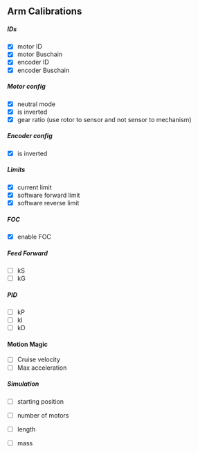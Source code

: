 Arm Calibrations
-----------------------------

##### IDs

- [x] motor ID 
- [x] motor Buschain
- [x] encoder ID 
- [x] encoder Buschain

##### Motor config

- [x] neutral mode
- [X] is inverted
- [X] gear ratio (use rotor to sensor and not sensor to mechanism)

##### Encoder config

- [x] is inverted

##### Limits 

- [X] current limit
- [X] software forward limit
- [X] software reverse limit

##### FOC
- [x] enable FOC

##### Feed Forward 

- [ ] kS
- [ ] kG

##### PID 

- [ ] kP  
- [ ] kI   
- [ ] kD

#### Motion Magic

- [ ] Cruise velocity
- [ ] Max acceleration

##### Simulation

- [ ] starting position
- [ ] number of motors
- [ ] length
- [ ] mass

